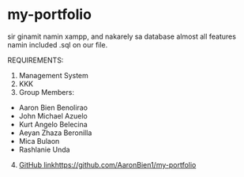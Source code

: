 # my-portfolio
sir ginamit namin xampp, and nakarely sa database almost all features namin
included .sql on our file.

REQUIREMENTS:
1. Management System
2. KKK
3. Group Members:
  * Aaron Bien Benolirao
  * John Michael Azuelo
  * Kurt Angelo Belecina
  * Aeyan Zhaza Beronilla
  * Mica Bulaon
  * Rashlanie Unda
4. [GitHub link](https://github.com/AaronBien1/my-portfolio)https://github.com/AaronBien1/my-portfolio
